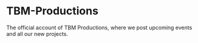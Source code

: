 # TBM-Productions
The official account of TBM Productions, where we post upcoming events and all our new projects.
